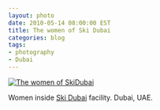 ```yaml
---
layout: photo
date: 2010-05-14 08:00:00 EST
title: The women of Ski Dubai
categories: blog
tags:
- photography
- Dubai
---
```


<a href="http://www.flickr.com/photos/colemanm/4399584935/"><img src="http://farm5.staticflickr.com/4021/4399584935_20326028b8.jpg" alt="The women of SkiDubai" /></a>


Women inside <a href="http://www.skidxb.com/">Ski Dubai</a> facility. Dubai, UAE.
